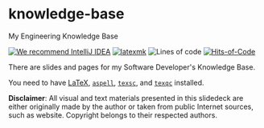 # knowledge-base
My Engineering Knowledge Base

[![We recommend IntelliJ IDEA](https://www.elegantobjects.org/intellij-idea.svg)](https://www.jetbrains.com/idea/)
[![latexmk](https://github.com/yegor256/ssd16/actions/workflows/latexmk.yml/badge.svg?branch=master)](https://github.com/yegor256/ssd16/actions/workflows/latexmk.yml)
![Lines of code](https://img.shields.io/tokei/lines/github/h1alexbel/knowledge-base)
[![Hits-of-Code](https://hitsofcode.com/github/yegor256/rultor)](https://hitsofcode.com/view/github/h1alexbel/knowledge-base)

There are slides and pages for my Software Developer's Knowledge Base.

You need to have
[LaTeX](https://en.wikipedia.org/wiki/LaTeX),
[`aspell`](http://aspell.net/),
[`texsc`](https://rubygems.org/gems/texsc),
and
[`texqc`](https://rubygems.org/gems/texqc)
installed.

**Disclaimer**: All visual and text materials presented in
this slidedeck are either originally made by the author or taken from public
Internet sources, such as website. Copyright belongs to their respected
authors.